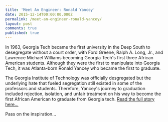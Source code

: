 ```yaml
---
title: 'Meet An Engineer: Ronald Yancey'
date: 2015-12-14T00:00:00.000Z
permalink: /meet-an-engineer-ronald-yancey/
layout: post
comments: true
published: true
---
```


In 1963, Georgia Tech became the first university in the Deep South to desegregate without a court order, with Ford Greene, Ralph A. Long, Jr., and Lawrence Michael Williams becoming Georgia Tech's first three African American students. Although they
were the first to manipulate into Georgia Tech, it was Atlanta-born Ronald Yancey who became the first to graduate.

The Georgia Institute of Technology was officially desgregated but the underlying hate
that fueled segregation still existed in some of the professors and students. Therefore, Yancey's journey to graduation included rejection, isolation, and unfair treatment on his way to become the first African American to graduate from Georgia tech. <a href = '' class = 'mark'> Read the full story here...</a>

Pass on the inspiration...
